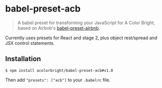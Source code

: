 # babel-preset-acb

> A babel preset for transforming your JavaScript for A Color Bright, based on Airbnb's [babel-preset-airbnb](https://github.com/airbnb/babel-preset-airbnb).

Currently uses presets for React and stage 2, plus object rest/spread and JSX
control statements.

## Installation

```shell
$ npm install acolorbright/babel-preset-acb#v1.0
```

Then add `"presets": ["acb"]` to your `.babelrc` file.

